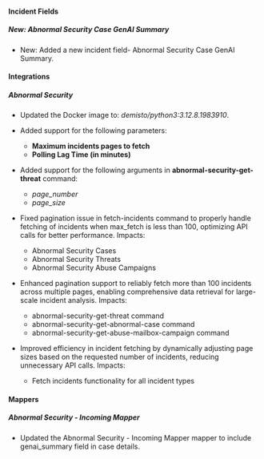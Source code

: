 
#### Incident Fields

##### New: Abnormal Security Case GenAI Summary

- New: Added a new incident field- Abnormal Security Case GenAI Summary.


#### Integrations

##### Abnormal Security
- Updated the Docker image to: *demisto/python3:3.12.8.1983910*.

- Added support for the following parameters:
    - **Maximum incidents pages to fetch**
    - **Polling Lag Time (in minutes)**
- Added support for the following arguments in **abnormal-security-get-threat** command:
    - *page_number*
    - *page_size*
- Fixed pagination issue in fetch-incidents command to properly handle fetching of incidents when max_fetch is less than 100, optimizing API calls for better performance. Impacts:
  - Abnormal Security Cases
  - Abnormal Security Threats 
  - Abnormal Security Abuse Campaigns
- Enhanced pagination support to reliably fetch more than 100 incidents across multiple pages, enabling comprehensive data retrieval for large-scale incident analysis. Impacts:
  - abnormal-security-get-threat command
  - abnormal-security-get-abnormal-case command
  - abnormal-security-get-abuse-mailbox-campaign command
- Improved efficiency in incident fetching by dynamically adjusting page sizes based on the requested number of incidents, reducing unnecessary API calls. Impacts:
  - Fetch incidents functionality for all incident types
  
#### Mappers

##### Abnormal Security - Incoming Mapper

- Updated the Abnormal Security - Incoming Mapper mapper to include genai_summary field in case details.

